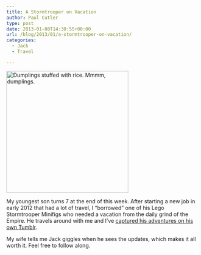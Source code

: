 ```yaml
---
title: A Stormtrooper on Vacation
author: Paul Cutler
type: post
date: 2013-01-08T14:30:55+00:00
url: /blog/2013/01/a-stormtrooper-on-vacation/
categories:
  - Jack
  - Travel

---
```

[<img src="https://i2.wp.com/farm9.staticflickr.com/8220/8294819236_00e18b66d2_n.jpg?resize=320%2C320" width="320" height="320" alt="Dumplings stuffed with rice.  Mmmm, dumplings." data-recalc-dims="1" />][1]

My youngest son turns 7 at the end of this week. After starting a new job in early 2012 that had a lot of travel, I &#8220;borrowed&#8221; one of his Lego Stormtrooper Minifigs who needed a vacation from the daily grind of the Empire. He travels around with me and I&#8217;ve [captured his adventures on his own Tumblr][2]. 

My wife tells me Jack giggles when he sees the updates, which makes it all worth it. Feel free to follow along.

 [1]: http://www.flickr.com/photos/silwenae/8294819236/ "Dumplings stuffed with rice.  Mmmm, dumplings. by pcutler, on Flickr"
 [2]: http://prcutler.tumblr.com/ "A Stormtroopers Vacation"